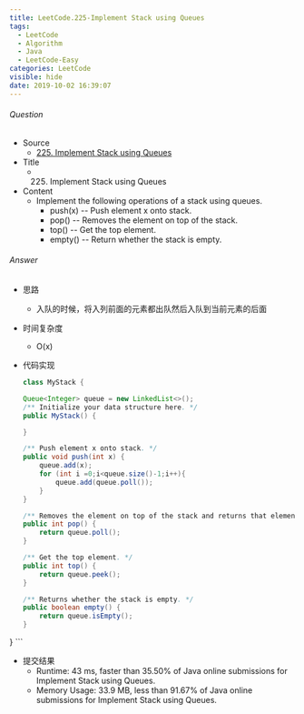 ```yaml
---
title: LeetCode.225-Implement Stack using Queues
tags:
  - LeetCode
  - Algorithm
  - Java
  - LeetCode-Easy
categories: LeetCode
visible: hide
date: 2019-10-02 16:39:07
---
```

###### Question
- Source
	- [225. Implement Stack using Queues]() 
- Title
	- 225. Implement Stack using Queues 
- Content
	- Implement the following operations of a stack using queues.
		- push(x) -- Push element x onto stack.
		- pop() -- Removes the element on top of the stack.
		- top() -- Get the top element.
		- empty() -- Return whether the stack is empty.
<!--more-->

###### Answer
- 思路
	- 入队的时候，将入列前面的元素都出队然后入队到当前元素的后面
- 时间复杂度
	- O(x) 	
- 代码实现

	```Java
	class MyStack {

    Queue<Integer> queue = new LinkedList<>();
    /** Initialize your data structure here. */
    public MyStack() {

    }

    /** Push element x onto stack. */
    public void push(int x) {
        queue.add(x);
        for (int i =0;i<queue.size()-1;i++){
            queue.add(queue.poll());
        }
    }

    /** Removes the element on top of the stack and returns that element. */
    public int pop() {
        return queue.poll();
    }

    /** Get the top element. */
    public int top() {
        return queue.peek();
    }

    /** Returns whether the stack is empty. */
    public boolean empty() {
        return queue.isEmpty();
    }
}
	```
- 提交结果
	- Runtime: 43 ms, faster than 35.50% of Java online submissions for Implement Stack using Queues.
	- Memory Usage: 33.9 MB, less than 91.67% of Java online submissions for Implement Stack using Queues. 

